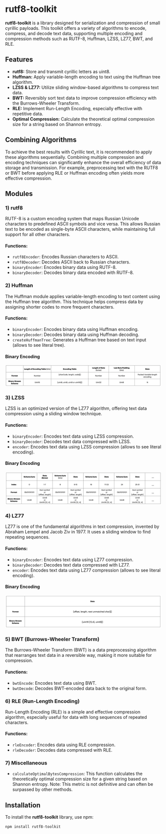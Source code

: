# rutf8-toolkit

**rutf8-toolkit** is a library designed for serialization and compression of small cyrillic payloads. This toolkit offers a variety of algorithms to encode, compress, and decode text data, supporting multiple encoding and compression methods such as RUTF-8, Huffman, LZSS, LZ77, BWT, and RLE.

## Features

- **rutf8:** Store and transmit cyrillic letters as uint8.
- **Huffman:** Apply variable-length encoding to text using the Huffman tree algorithm.
- **LZSS & LZ77:** Utilize sliding window-based algorithms to compress text data.
- **BWT:** Reversibly sort text data to improve compression efficiency with the Burrows-Wheeler Transform.
- **RLE:** Implement Run-Length Encoding, especially effective with repetitive data.
- **Optimal Compression:** Calculate the theoretical optimal compression size for a string based on Shannon entropy.

## Combining Algorithms

To achieve the best results with Cyrillic text, it is recommended to apply these algorithms sequentially. Combining multiple compression and encoding techniques can significantly enhance the overall efficiency of data storage and transmission. For example, preprocessing text with the RUTF8 or BWT before applying RLE or Huffman encoding often yields more effective compression.

## Modules

### 1) rutf8

RUTF-8 is a custom encoding system that maps Russian Unicode characters to predefined ASCII symbols and vice versa. This allows Russian text to be encoded as single-byte ASCII characters, while maintaining full support for all other characters.

#### Functions:

- `rutf8Encoder`: Encodes Russian characters to ASCII.
- `rutf8Decoder`: Decodes ASCII back to Russian characters.
- `binaryEncoder`: Encodes binary data using RUTF-8.
- `binaryDecoder`: Decodes binary data encoded with RUTF-8.

### 2) Huffman

The Huffman module applies variable-length encoding to text content using the Huffman tree algorithm. This technique helps compress data by assigning shorter codes to more frequent characters.

#### Functions:

- `binaryEncoder`: Encodes binary data using Huffman encoding.
- `binaryDecoder`: Decodes binary data using Huffman decoding.
- `createHuffmanTree`: Generates a Huffman tree based on text input (allows to see literal tree).

#### Binary Encoding

![title](Images/huffman-schema.png)

### 3) LZSS

LZSS is an optimized version of the LZ77 algorithm, offering text data compression using a sliding window technique.

#### Functions:

- `binaryEncoder`: Encodes text data using LZSS compression.
- `binaryDecoder`: Decodes text data compressed with LZSS.
- `encoder`: Encodes text data using LZSS compression (allows to see literal encoding).

#### Binary Encoding

![title](Images/lzss-schema.png)

### 4) LZ77

LZ77 is one of the fundamental algorithms in text compression, invented by Abraham Lempel and Jacob Ziv in 1977. It uses a sliding window to find repeating sequences.

#### Functions:

- `binaryEncoder`: Encodes text data using LZ77 compression.
- `binaryDecoder`: Decodes text data compressed with LZ77.
- `encoder`: Encodes text data using LZ77 compression (allows to see literal encoding).

#### Binary Encoding

![title](Images/lz77-schema.png)

### 5) BWT (Burrows-Wheeler Transform)

The Burrows-Wheeler Transform (BWT) is a data preprocessing algorithm that rearranges text data in a reversible way, making it more suitable for compression.

#### Functions:

- `bwtEncode`: Encodes text data using BWT.
- `bwtDecode`: Decodes BWT-encoded data back to the original form.

### 6) RLE (Run-Length Encoding)

Run-Length Encoding (RLE) is a simple and effective compression algorithm, especially useful for data with long sequences of repeated characters.

#### Functions:

- `rleEncoder`: Encodes data using RLE compression.
- `rleDecoder`: Decodes data compressed with RLE.

### 7) Miscellaneous

- `calculateOptimalBytesCompression`: This function calculates the theoretically optimal compression size for a given string based on Shannon entropy. Note: This metric is not definitive and can often be surpassed by other methods.

## Installation

To install the **rutf8-toolkit** library, use npm:

```bash
npm install rutf8-toolkit
```
